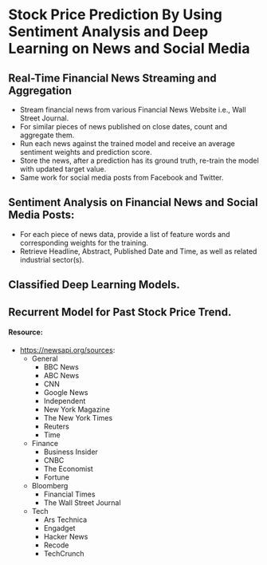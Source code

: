 # Stock Price Prediction By Using Sentiment Analysis and Deep Learning on News and Social Media

## Real-Time Financial News Streaming and Aggregation
- Stream financial news from various Financial News Website i.e., Wall Street Journal.
- For similar pieces of news published on close dates, count and aggregate them.
- Run each news against the trained model and receive an average sentiment weights and prediction score.
- Store the news, after a prediction has its ground truth, re-train the model with updated target value.
- Same work for social media posts from Facebook and Twitter.

## Sentiment Analysis on Financial News and Social Media Posts:
- For each piece of news data, provide a list of feature words and corresponding weights for the training.
- Retrieve Headline, Abstract, Published Date and Time, as well as related industrial sector(s).
 
## Classified Deep Learning Models.


## Recurrent Model for Past Stock Price Trend.


#### Resource:
- https://newsapi.org/sources:
	- General
		- BBC News
		- ABC News
		- CNN
		- Google News
		- Independent
		- New York Magazine
		- The New York Times
		- Reuters
		- Time
	- Finance
		- Business Insider
		- CNBC
		- The Economist
		- Fortune
	- Bloomberg
		- Financial Times
		- The Wall Street Journal
	- Tech
		- Ars Technica
		- Engadget
		- Hacker News
		- Recode
		- TechCrunch

